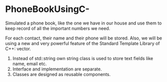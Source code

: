 # PhoneBookUsingC-
Simulated a phone book, like the one we have in our house and use them to keep record of all the important numbers we need. 

For each contact, their name and their phone will be stored.
Also, we will be using a new and very powerful feature of the Standard Template Library of C++: vector. 

1) Instead of std::string own string class is used to store text fields like name, email etc.
2) Interface and implementation are separate.
3) Classes are designed as reusable components.